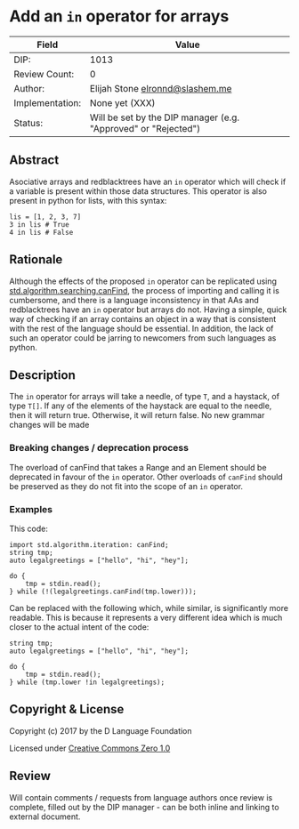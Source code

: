 # Add an `in` operator for arrays

| Field           | Value                                                           |
|-----------------|-----------------------------------------------------------------|
| DIP:            | 1013                                                            |
| Review Count:   | 0                                                               |
| Author:         | Elijah Stone <elronnd@slashem.me>                               |
| Implementation: | None yet (XXX)                                                  |
| Status:         | Will be set by the DIP manager (e.g. "Approved" or "Rejected")  |

## Abstract

Asociative arrays and redblacktrees have an `in` operator which will check if a
variable is present within those data structures.  This operator is also
present in python for lists, with this syntax:

    lis = [1, 2, 3, 7]
    3 in lis # True
    4 in lis # False



## Rationale

Although the effects of the proposed `in` operator can be replicated using
[std.algorithm.searching.canFind](https://dlang.org/library/std/algorithm/searching/can_find.html), the process of importing and calling it is
cumbersome, and there is a language inconsistency in that AAs and redblacktrees
have an `in` operator but arrays do not.  Having a simple, quick way of
checking if an array contains an object in a way that is consistent with the
rest of the language should be essential.  In addition, the lack of such an
operator could be jarring to newcomers from such languages as python.

## Description

The `in` operator for arrays will take a needle, of type `T`, and a haystack,
of type `T[]`.  If any of the elements of the haystack are equal to the needle,
then it will return true.  Otherwise, it will return false.  No new grammar
changes will be made

### Breaking changes / deprecation process

The overload of canFind that takes a Range and an Element should be deprecated
in favour of the `in` operator.  Other overloads of `canFind` should be
preserved as they do not fit into the scope of an `in` operator.


### Examples

This code:

    import std.algorithm.iteration: canFind;
    string tmp;
    auto legalgreetings = ["hello", "hi", "hey"];

    do {
        tmp = stdin.read();
    } while (!(legalgreetings.canFind(tmp.lower)));

Can be replaced with the following which, while similar, is significantly more
readable.  This is because it represents a very different idea which is much
closer to the actual intent of the code:

    string tmp;
    auto legalgreetings = ["hello", "hi", "hey"];

    do {
        tmp = stdin.read();
    } while (tmp.lower !in legalgreetings);



## Copyright & License

Copyright (c) 2017 by the D Language Foundation

Licensed under [Creative Commons Zero 1.0](https://creativecommons.org/publicdomain/zero/1.0/legalcode.txt)

## Review

Will contain comments / requests from language authors once review is complete,
filled out by the DIP manager - can be both inline and linking to external
document.
